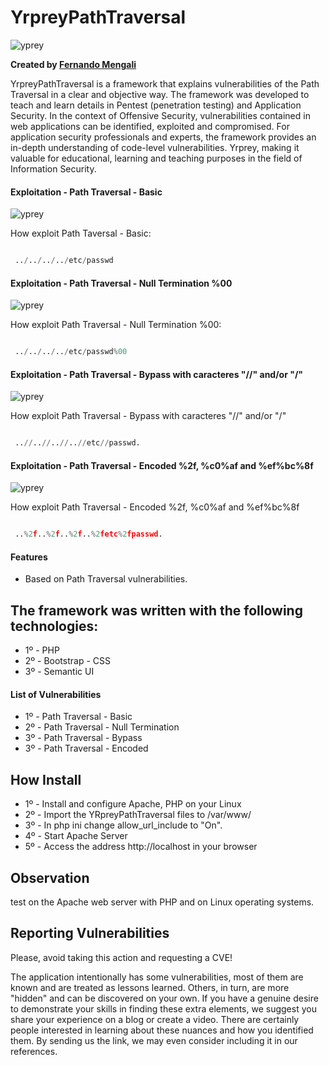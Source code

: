 # YrpreyPathTraversal

![yprey](https://i.imgur.com/wXUgMrw.png)

**Created by [Fernando Mengali](https://www.linkedin.com/in/fernando-mengali-273504142/)**

YrpreyPathTraversal is a framework that explains vulnerabilities of the Path Traversal in a clear and objective way. The framework was developed to teach and learn details in Pentest (penetration testing) and Application Security. In the context of Offensive Security, vulnerabilities contained in web applications can be identified, exploited and compromised. For application security professionals and experts, the framework provides an in-depth understanding of code-level vulnerabilities. Yrprey, making it valuable for educational, learning and teaching purposes in the field of Information Security.

#### Exploitation - Path Traversal - Basic

![yprey](https://i.imgur.com/B2DpeSO.png)

How exploit Path Taversal - Basic:

````python

 ../../../../etc/passwd

````

#### Exploitation - Path Traversal - Null Termination %00

![yprey](https://i.imgur.com/lT2VNWL.png)

How exploit Path Traversal - Null Termination %00:

````python

 ../../../../etc/passwd%00

````



#### Exploitation - Path Traversal - Bypass with caracteres "//" and/or "\/"

![yprey](https://i.imgur.com/b6islHK.png)

How exploit Path Traversal - Bypass with caracteres "//" and/or "\/"

````python

 ..//..//..//..//etc//passwd.

````



#### Exploitation - Path Traversal - Encoded %2f, %c0%af and %ef%bc%8f

![yprey](https://i.imgur.com/6ov1ME4.png)

How exploit Path Traversal - Encoded %2f, %c0%af and %ef%bc%8f

````python

 ..%2f..%2f..%2f..%2fetc%2fpasswd.

````


#### Features
 - Based on Path Traversal vulnerabilities.

 ## The framework was written with the following technologies:

* 1º - PHP
* 2º - Bootstrap - CSS
* 3º - Semantic UI


#### List of Vulnerabilities

* 1º - Path Traversal - Basic
* 2º - Path Traversal - Null Termination
* 3º - Path Traversal - Bypass
* 3º - Path Traversal - Encoded

## How Install

* 1º - Install and configure Apache, PHP on your Linux
* 2º - Import the YRpreyPathTraversal files to /var/www/
* 3º - In php ini change allow_url_include to "On".
* 4º - Start Apache Server
* 5º - Access the address http://localhost in your browser


## Observation
test on the Apache web server with PHP and on Linux operating systems.

## Reporting Vulnerabilities

Please, avoid taking this action and requesting a CVE!

The application intentionally has some vulnerabilities, most of them are known and are treated as lessons learned. Others, in turn, are more "hidden" and can be discovered on your own. If you have a genuine desire to demonstrate your skills in finding these extra elements, we suggest you share your experience on a blog or create a video. There are certainly people interested in learning about these nuances and how you identified them. By sending us the link, we may even consider including it in our references.
